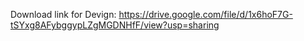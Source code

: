 Download link for Devign: https://drive.google.com/file/d/1x6hoF7G-tSYxg8AFybggypLZgMGDNHfF/view?usp=sharing